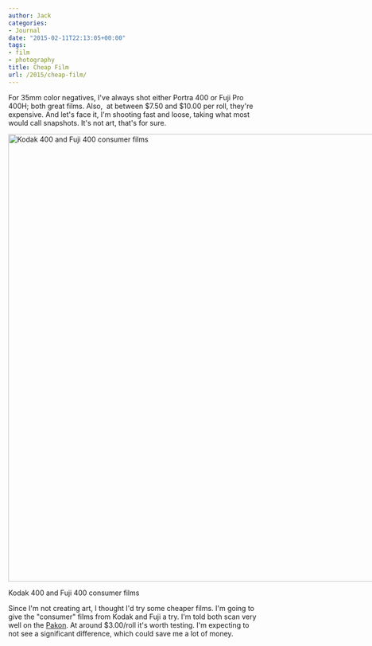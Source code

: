 ```yaml
---
author: Jack
categories:
- Journal
date: "2015-02-11T22:13:05+00:00"
tags:
- film
- photography
title: Cheap Film
url: /2015/cheap-film/
---
```


For 35mm color negatives, I've always shot either Portra 400 or Fuji Pro 400H; both great films. Also,  at between $7.50 and $10.00 per roll, they're expensive. And let's face it, I'm shooting fast and loose, taking what most would call snapshots. It's not art, that's for sure.

<div id="attachment_4293" style="width: 1210px" class="wp-caption alignnone">
  <a href="/img/2015/02/IMG_0689-3.jpg"><img class="size-full wp-image-4293" src="/img/2015/02/IMG_0689-3.jpg" alt="Kodak 400 and Fuji 400 consumer films" width="1200" height="900" srcset="/img/2015/02/IMG_0689-3.jpg 1200w, /img/2015/02/IMG_0689-3-300x225.jpg 300w, /img/2015/02/IMG_0689-3-768x576.jpg 768w, /img/2015/02/IMG_0689-3-1024x768.jpg 1024w" sizes="(max-width: 1200px) 100vw, 1200px" /></a>
  
  <p class="wp-caption-text">
    Kodak 400 and Fuji 400 consumer films
  </p>
</div>

Since I'm not creating art, I thought I'd try some cheaper films. I'm going to give the "consumer" films from Kodak and Fuji a try. I'm told both scan very well on the [Pakon][1]. At around $3.00/roll it's worth testing. I'm expecting to not see a significant difference, which could save me a lot of money.

 [1]: https://www.baty.net/2015/02/the-kodak-pakon-f-135-plus-scanner/ "The Kodak Pakon F-135 Plus Scanner"